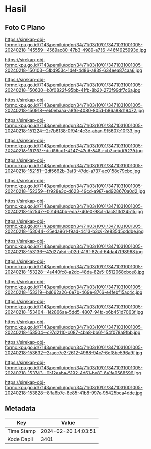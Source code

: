 # Hasil

## Foto C Plano

https://sirekap-obj-formc.kpu.go.id/7143/pemilu/pdpr/34/71/03/10/01/3471031001005-20240218-145559--4569ac80-47b3-4989-a736-446f4925993d.jpg

https://sirekap-obj-formc.kpu.go.id/7143/pemilu/pdpr/34/71/03/10/01/3471031001005-20240218-150103--5fbd953c-1def-4d86-a839-634eea874aa6.jpg

https://sirekap-obj-formc.kpu.go.id/7143/pemilu/pdpr/34/71/03/10/01/3471031001005-20240218-150630--b0f0822f-95bb-41fb-8b20-273f99df7c6a.jpg

https://sirekap-obj-formc.kpu.go.id/7143/pemilu/pdpr/34/71/03/10/01/3471031001005-20240218-150918--eb0ebaaa-a8f6-4080-805d-b86a88d19472.jpg

https://sirekap-obj-formc.kpu.go.id/7143/pemilu/pdpr/34/71/03/10/01/3471031001005-20240218-151224--2e7b6138-0f94-4c3e-abac-9f5607c10f33.jpg

https://sirekap-obj-formc.kpu.go.id/7143/pemilu/pdpr/34/71/03/10/01/3471031001005-20240218-151752--dcd56cd1-4247-47c6-845b-cb2cebdf9279.jpg

https://sirekap-obj-formc.kpu.go.id/7143/pemilu/pdpr/34/71/03/10/01/3471031001005-20240218-152151--2df5662b-3af3-47dd-a737-ac0158c79cbc.jpg

https://sirekap-obj-formc.kpu.go.id/7143/pemilu/pdpr/34/71/03/10/01/3471031001005-20240218-152359--fa928e3c-d623-49cd-a987-ed928670a0d2.jpg

https://sirekap-obj-formc.kpu.go.id/7143/pemilu/pdpr/34/71/03/10/01/3471031001005-20240218-152547--001464bb-eda7-40e0-98a1-dac813d24515.jpg

https://sirekap-obj-formc.kpu.go.id/7143/pemilu/pdpr/34/71/03/10/01/3471031001005-20240218-153044--25eda961-f9ad-4413-b3c6-2e835d5cddbe.jpg

https://sirekap-obj-formc.kpu.go.id/7143/pemilu/pdpr/34/71/03/10/01/3471031001005-20240218-153136--42d27a5d-c02d-419f-82cd-64da47f98968.jpg

https://sirekap-obj-formc.kpu.go.id/7143/pemilu/pdpr/34/71/03/10/01/3471031001005-20240218-153228--4a440fc8-a2dc-48da-82a5-0512068cbce8.jpg

https://sirekap-obj-formc.kpu.go.id/7143/pemilu/pdpr/34/71/03/10/01/3471031001005-20240218-153319--bd662a26-6e7b-469e-8706-e4febf15ac4c.jpg

https://sirekap-obj-formc.kpu.go.id/7143/pemilu/pdpr/34/71/03/10/01/3471031001005-20240218-153404--1d2866aa-5dd5-4807-94fd-b6b451d7063f.jpg

https://sirekap-obj-formc.kpu.go.id/7143/pemilu/pdpr/34/71/03/10/01/3471031001005-20240218-153504--c97d2110-c087-4ba8-bb6f-154f078a9fbb.jpg

https://sirekap-obj-formc.kpu.go.id/7143/pemilu/pdpr/34/71/03/10/01/3471031001005-20240218-153632--2aaec7e2-2612-4988-94c7-6ef8be596a9f.jpg

https://sirekap-obj-formc.kpu.go.id/7143/pemilu/pdpr/34/71/03/10/01/3471031001005-20240218-153743--0b12eaba-5192-4d61-be87-6a1fe9568596.jpg

https://sirekap-obj-formc.kpu.go.id/7143/pemilu/pdpr/34/71/03/10/01/3471031001005-20240218-153828--8ffa6b7c-8e85-41b8-997e-95425bca4dde.jpg


## Metadata

| Key        | Value               |
| ---------- | ------------------- |
| Time Stamp | 2024-02-20 14:03:51 |
| Kode Dapil | 3401                |



